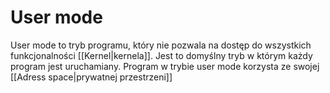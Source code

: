 # User mode
User mode to tryb programu, który nie pozwala na dostęp do wszystkich funkcjonalności [[Kernel|kernela]]. Jest to domyślny tryb w którym każdy program jest uruchamiany. Program w trybie user mode korzysta ze swojej [[Adress space|prywatnej przestrzeni]]
